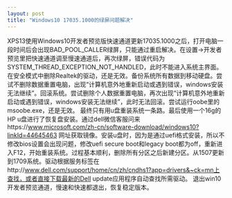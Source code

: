 ```yaml
---
layout: post
title: "Windows10 17035.1000的绿屏问题解决"
---
```

XPS13使用Windows10开发者预览版快速通道更新17035.1000之后，打开电脑一段时间后会出现BAD_POOL_CALLER绿屏，只能通过重启解决。在设置->开发者预览里把快速通道调至慢速通道后，再次绿屏，错误代码为SYSTEM_THREAD_EXCEPTION_NOT_HANDLED，此时不能进入系统主界面。在安全模式中删除Realtek的驱动，还是无效。备份系统所有数据到移动硬盘。尝试不删除数据重置电脑，出现“计算机意外地重新启动或遇到错误，windows安装无法继续”。回滚系统。尝试删除个人数据重置电脑，再次出现“计算机意外地重新启动或遇到错误，windows安装无法继续”，此时无法回滚。尝试运行oobe里的msoobe.exe，还是无效。
最终只有用u盘重装系统一条路。最后使用一个16g的HP u盘进行了恢复盘安装。通过dell微信客服问来https://www.microsoft.com/zh-cn/software-download/windows10?linkId=44645463 网址获取镜像。安装u盘时，因为是通过uefi格式安装，所以不修改bios设置会出现问题，修改uefi secure boot和legacy boot都为off，重新进入F12，开始重装系统。过程基本顺利，删除所有分区之后新建分区。从1507更新到1709系统。驱动根据服务标签在http://www.dell.com/support/home/cn/zh/cndhs1?app=drivers&~ck=mn上查找，或者直接下载最新的Dell update应用程序自动查找所需驱动。
退出win10开发者预览通道，慢速和快速都退出，恢复稳定版本。